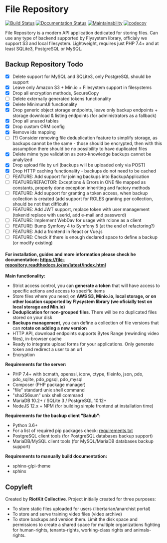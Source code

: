 File Repository
===============

[![Build Status](https://travis-ci.org/riotkit-org/file-repository.svg?branch=master)](https://travis-ci.org/riotkit-org/file-repository)
[![Documentation Status](https://readthedocs.org/projects/file-repository/badge/?version=latest)](https://file-repository.docs.riotkit.org/en/latest/?badge=latest)
[![Maintainability](https://api.codeclimate.com/v1/badges/4ed37b276f5379c3dc52/maintainability)](https://codeclimate.com/github/riotkit-org/file-repository/maintainability)
[![codecov](https://codecov.io/gh/riotkit-org/file-repository/branch/master/graph/badge.svg)](https://codecov.io/gh/riotkit-org/file-repository)

File Repository is a modern API application dedicated for storing files. 
Can use any type of backend supported by Flysystem library, officialy we support S3 and local filesystem.
Lightweight, requires just PHP 7.4+ and at least SQLite3, PostgreSQL or MySQL.

Backup Repository Todo
----------------------

- [x] Delete support for MySQL and SQLite3, only PostgreSQL should be support
- [x] Leave only Amazon S3 + Min.io + Filesystem support in filesystems
- [x] Drop all encryption methods, SecureCopy
- [ ] Delete externally generated tokens functionality
- [x] Delete MinimumUI functionality
- [x] Drop generic object storage endpoints, leave only backup endpoints + storage download & listing endpoints (for administrators as a fallback)
- [x] Drop all unused tables
- [x] Drop custom ORM config
- [x] Remove ids mapping
- [ ] (?) Consider removing file deduplication feature to simplify storage, as backups cannot be the same - those should be encrypted, then with this assumption there should be no possibility to have duplicated files
- [x] Delete mime type validation as zero-knowledge backups cannot be analylzed
- [x] Drop upload file by url (backups will be uploaded only via POST)
- [x] Drop HTTP caching functionality - backups do not need to be cached
- [ ] FEATURE: Add support for joining backups into BackupApplication
- [ ] FEATURE/REFACTOR: Exceptions & Errors in ONE file mapped as constants, properly done exception inheriting and factory methods
- [ ] FEATURE: Add support for granting a token access, when backup collection is created (add support for ROLES granting per collection, should be not that difficult)
- [ ] FEATURE: Add JWT support, replace token with user management (tokenid replace with userid, add e-mail and password)
- [ ] FEATURE: Implement WebDav for usage with rclone as a client
- [ ] FEATURE: Bump Symfony 4 to Symfony 5 (at the end of refactoring?)
- [ ] FEATURE: Add a frontend in React or Vue.js
- [ ] FEATURE: Check if there is enough declared space to define a backup (or modify existing)

#### For installation, guides and more information please check he documentation: https://file-repository.readthedocs.io/en/latest/index.html

**Main functionality:**

- Strict access control, you can **generate a token** that will have access to specific actions and access to specific items
- Store files where you need; on **AWS S3, Minio.io, local storage, or on other location supported by Flysystem library (we oficially test on local storage and Min.io)**
- **Deduplication for non-grouped files**. There will be no duplicated files stored on your disk
- **Backups management**, you can define a collection of file versions that can **rotate on adding a new version**
- HTTP API, download endpoints supports Bytes Range (rewinding video files), in-browser cache
- Ready to integrate upload forms for your applications. Only generate token and redirect a user to an url
- Encryption

**Requirements for the server:**
- PHP 7.4+ with bcmath, openssl, iconv, ctype, fileinfo, json, pdo, pdo_sqlite, pdo_pgsql, pdo_mysql
- Composer (PHP package manager)
- "file" standard unix shell command
- "sha256sum" unix shell command
- MariaDB 10.2+ / SQLite 3 / PostgreSQL 10.12+
- NodeJS 12.x + NPM (for building simple frontend at installation time)

**Requirements for the backup client "Bahub":**
- Python 3.6+
- For a list of required pip packages check: [requirements.txt](bahub-client/requirements.txt)
- PostgreSQL client tools (for PostgreSQL databases backup support)
- MariaDB/MySQL client tools (for MySQL/MariaDB databases backup support)

**Requirements to manually build documentation:**
- sphinx-glpi-theme
- sphinx

Copyleft
--------

Created by **RiotKit Collective**.
Project initially created for three purposes: 

- To store static files uploaded for users (libertarian/anarchist portal)
- To store and serve training video files (video archive)
- To store backups and version them. Limit the disk space and permissions to create a shared space for multiple organizations fighting for human-rights, tenants-rights, working-class rights and animals-rights.
